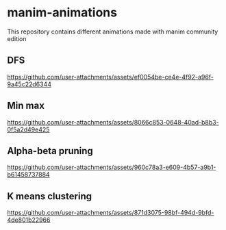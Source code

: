 # manim-animations
This repository contains different animations made with manim community edition


## DFS



https://github.com/user-attachments/assets/ef0054be-ce4e-4f92-a96f-9a45c22d6344



## Min max



https://github.com/user-attachments/assets/8066c853-0648-40ad-b8b3-0f5a2d49e425



## Alpha-beta pruning

https://github.com/user-attachments/assets/960c78a3-e609-4b57-a9b1-b61458737884

## K means clustering

https://github.com/user-attachments/assets/871d3075-98bf-494d-9bfd-4de801b22966




